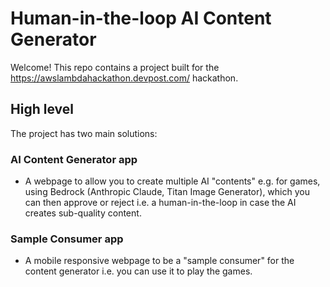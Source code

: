 # Human-in-the-loop AI Content Generator

Welcome! This repo contains a project built for the https://awslambdahackathon.devpost.com/ hackathon.

## High level

The project has two main solutions:

### AI Content Generator app
- A webpage to allow you to create multiple AI "contents" e.g. for games, using Bedrock (Anthropic Claude, Titan Image Generator), which you can then approve or reject i.e. a human-in-the-loop in case the AI creates sub-quality content.

### Sample Consumer app
- A mobile responsive webpage to be a "sample consumer" for the content generator i.e. you can use it to play the games.
